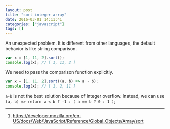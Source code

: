 ```yaml
---
layout: post
title: "sort integer array"
date: 2016-03-01 14:11:41
categories: ["javascript"]
tags: []
---
```


An unexpected problem. It is different from other languages, the default behavior
is like string comparison.

```javascript
var x = [1, 11, 2].sort();
console.log(x); // [ 1, 11, 2 ]
```

We need to pass the comparison function explicitly.

```javascript
var x = [1, 11, 2].sort((a, b) => a - b);
console.log(x); // [ 1, 2, 11 ]
```

`a-b` is not the best solution because of integer overflow. Instead,
we can use `(a, b) => return a < b ? -1 : ( a == b ? 0 : 1 )`;

---

1. https://developer.mozilla.org/en-US/docs/Web/JavaScript/Reference/Global_Objects/Array/sort
